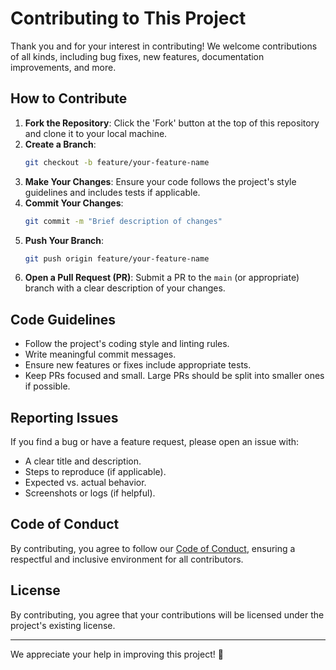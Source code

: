 # Contributing to This Project

Thank you and for your interest in contributing! We welcome contributions of all kinds, including bug fixes, new features, documentation improvements, and more.

## How to Contribute

1. **Fork the Repository**: Click the 'Fork' button at the top of this repository and clone it to your local machine.
2. **Create a Branch**:
   ```sh
   git checkout -b feature/your-feature-name
   ```
3. **Make Your Changes**: Ensure your code follows the project's style guidelines and includes tests if applicable.
4. **Commit Your Changes**:
   ```sh
   git commit -m "Brief description of changes"
   ```
5. **Push Your Branch**:
   ```sh
   git push origin feature/your-feature-name
   ```
6. **Open a Pull Request (PR)**: Submit a PR to the `main` (or appropriate) branch with a clear description of your changes.

## Code Guidelines

- Follow the project's coding style and linting rules.
- Write meaningful commit messages.
- Ensure new features or fixes include appropriate tests.
- Keep PRs focused and small. Large PRs should be split into smaller ones if possible.

## Reporting Issues

If you find a bug or have a feature request, please open an issue with:

- A clear title and description.
- Steps to reproduce (if applicable).
- Expected vs. actual behavior.
- Screenshots or logs (if helpful).

## Code of Conduct

By contributing, you agree to follow our [Code of Conduct](CODE_OF_CONDUCT.md), ensuring a respectful and inclusive environment for all contributors.

## License

By contributing, you agree that your contributions will be licensed under the project's existing license.

---

We appreciate your help in improving this project! 🚀


